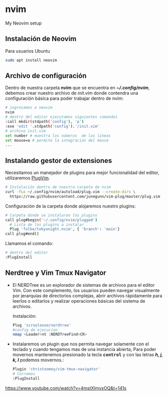 # nvim
My Neovim setup

## Instalación de Neovim
  Para usuarios Ubuntu
  ```bash
  sudo apt install neovim
  ```

## Archivo de configuración
  Dentro de nuestra carpeta **nvim** que se encuentra en ***~/.config/nvim***, debemos crear nuestro archivo de *init.vim* donde contendra una configuración básica para poder trabajar dentro de nvim:
  ```bash
  # ingresamos a neovim
  nvim
  # dentro del editor ejecutamos siguientes comandos
  :call mkdir(stdpath('config'), 'p')
  :exe 'edit '.stdpath('config').'/init.vim'
  # archivo init.vim
  set number # muestra los números  de las líneas
  set mouse=a # permite la integración del mouse
  ...
  ```

## Instalando gestor de extensiones
  Necesitamos un manejador de plugins para mejor funcionalidad del editor, utilizaremos [PlugVim](https://github.com/junegunn/vim-plug).
  ```bash
  # Instalación dentro de nuestra carpeta de nvim
  curl -fLo ~/.config/nvim/autoload/plug.vim --create-dirs \
    https://raw.githubusercontent.com/junegunn/vim-plug/master/plug.vim
  ```

  Configuración de la carpeta donde alojaremos nuestro plugins:
  ```bash
  # Carpeta donde se instalaran los plugins
  call plug#begin('~/.config/nvim/plugged')
    # Lista de los plugins a instalar
    Plug 'folke/tokyonight.nvim', { 'branch': 'main'}
  call plug#end()
  ```
  Llamamos el comando:
  ```bash
  # dentro del editor
  :PlugInstall
  ```

## Nerdtree y Vim Tmux Navigator
  - El NERDTree es un explorador de sistemas de archivos para el editor Vim. Con este complemento, los usuarios pueden navegar visualmente por jerarquías de directorios complejas, abrir archivos rápidamente para leerlos o editarlos y realizar operaciones básicas del sistema de archivos.

    Instalación:
    ```bash
    Plug 'scrooloose/nerdtree'
    #config de ejecucion
    nmap <Leader>nt :NERDTreeFind<CR>
    ```
  - Instalaremos un plugin que nos permita navegar solamente con el teclado y cuando tengamos mas de una instancia abierta, Para poder movernos mantenemos presionado la tecla **<kbd>control</kbd>** y con las letras ***h, j, k, l*** podemos movernos.:
    ```bash
    Plugin 'christoomey/vim-tmux-navigator'
    # Corremos
    :PlugInstall
    ```
  https://www.youtube.com/watch?v=4mstXImyxOQ&t=141s
